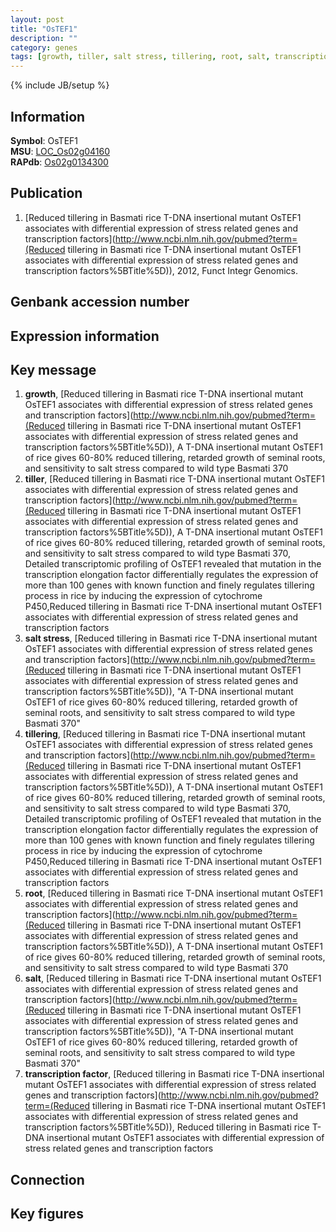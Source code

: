 ```yaml
---
layout: post
title: "OsTEF1"
description: ""
category: genes
tags: [growth, tiller, salt stress, tillering, root, salt, transcription factor, Gene]
---
```

{% include JB/setup %}

## Information
__Symbol__: OsTEF1  
__MSU__: [LOC_Os02g04160](http://rice.plantbiology.msu.edu/cgi-bin/ORF_infopage.cgi?orf=LOC_Os02g04160)  
__RAPdb__: [Os02g0134300](http://rapdb.dna.affrc.go.jp/viewer/gbrowse_details/irgsp1?name=Os02g0134300)  

## Publication
1. [Reduced tillering in Basmati rice T-DNA insertional mutant OsTEF1 associates with differential expression of stress related genes and transcription factors](http://www.ncbi.nlm.nih.gov/pubmed?term=(Reduced tillering in Basmati rice T-DNA insertional mutant OsTEF1 associates with differential expression of stress related genes and transcription factors%5BTitle%5D)), 2012, Funct Integr Genomics.

## Genbank accession number

## Expression information

## Key message
1. __growth__, [Reduced tillering in Basmati rice T-DNA insertional mutant OsTEF1 associates with differential expression of stress related genes and transcription factors](http://www.ncbi.nlm.nih.gov/pubmed?term=(Reduced tillering in Basmati rice T-DNA insertional mutant OsTEF1 associates with differential expression of stress related genes and transcription factors%5BTitle%5D)), A T-DNA insertional mutant OsTEF1 of rice gives 60-80% reduced tillering, retarded growth of seminal roots, and sensitivity to salt stress compared to wild type Basmati 370
2. __tiller__, [Reduced tillering in Basmati rice T-DNA insertional mutant OsTEF1 associates with differential expression of stress related genes and transcription factors](http://www.ncbi.nlm.nih.gov/pubmed?term=(Reduced tillering in Basmati rice T-DNA insertional mutant OsTEF1 associates with differential expression of stress related genes and transcription factors%5BTitle%5D)), A T-DNA insertional mutant OsTEF1 of rice gives 60-80% reduced tillering, retarded growth of seminal roots, and sensitivity to salt stress compared to wild type Basmati 370, Detailed transcriptomic profiling of OsTEF1 revealed that mutation in the transcription elongation factor differentially regulates the expression of more than 100 genes with known function and finely regulates tillering process in rice by inducing the expression of cytochrome P450,Reduced tillering in Basmati rice T-DNA insertional mutant OsTEF1 associates with differential expression of stress related genes and transcription factors
3. __salt stress__, [Reduced tillering in Basmati rice T-DNA insertional mutant OsTEF1 associates with differential expression of stress related genes and transcription factors](http://www.ncbi.nlm.nih.gov/pubmed?term=(Reduced tillering in Basmati rice T-DNA insertional mutant OsTEF1 associates with differential expression of stress related genes and transcription factors%5BTitle%5D)), "A T-DNA insertional mutant OsTEF1 of rice gives 60-80% reduced tillering, retarded growth of seminal roots, and sensitivity to salt stress compared to wild type Basmati 370"
4. __tillering__, [Reduced tillering in Basmati rice T-DNA insertional mutant OsTEF1 associates with differential expression of stress related genes and transcription factors](http://www.ncbi.nlm.nih.gov/pubmed?term=(Reduced tillering in Basmati rice T-DNA insertional mutant OsTEF1 associates with differential expression of stress related genes and transcription factors%5BTitle%5D)), A T-DNA insertional mutant OsTEF1 of rice gives 60-80% reduced tillering, retarded growth of seminal roots, and sensitivity to salt stress compared to wild type Basmati 370, Detailed transcriptomic profiling of OsTEF1 revealed that mutation in the transcription elongation factor differentially regulates the expression of more than 100 genes with known function and finely regulates tillering process in rice by inducing the expression of cytochrome P450,Reduced tillering in Basmati rice T-DNA insertional mutant OsTEF1 associates with differential expression of stress related genes and transcription factors
5. __root__, [Reduced tillering in Basmati rice T-DNA insertional mutant OsTEF1 associates with differential expression of stress related genes and transcription factors](http://www.ncbi.nlm.nih.gov/pubmed?term=(Reduced tillering in Basmati rice T-DNA insertional mutant OsTEF1 associates with differential expression of stress related genes and transcription factors%5BTitle%5D)), A T-DNA insertional mutant OsTEF1 of rice gives 60-80% reduced tillering, retarded growth of seminal roots, and sensitivity to salt stress compared to wild type Basmati 370
6. __salt__, [Reduced tillering in Basmati rice T-DNA insertional mutant OsTEF1 associates with differential expression of stress related genes and transcription factors](http://www.ncbi.nlm.nih.gov/pubmed?term=(Reduced tillering in Basmati rice T-DNA insertional mutant OsTEF1 associates with differential expression of stress related genes and transcription factors%5BTitle%5D)), "A T-DNA insertional mutant OsTEF1 of rice gives 60-80% reduced tillering, retarded growth of seminal roots, and sensitivity to salt stress compared to wild type Basmati 370"
7. __transcription factor__, [Reduced tillering in Basmati rice T-DNA insertional mutant OsTEF1 associates with differential expression of stress related genes and transcription factors](http://www.ncbi.nlm.nih.gov/pubmed?term=(Reduced tillering in Basmati rice T-DNA insertional mutant OsTEF1 associates with differential expression of stress related genes and transcription factors%5BTitle%5D)), Reduced tillering in Basmati rice T-DNA insertional mutant OsTEF1 associates with differential expression of stress related genes and transcription factors

## Connection

## Key figures


